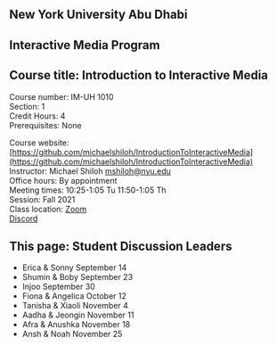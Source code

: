 ## New York University Abu Dhabi    
## Interactive Media Program    
## Course title: Introduction to Interactive Media  
Course number: IM-UH 1010   
Section: 1    
Credit Hours: 4         
Prerequisites: None       

Course website: [https://github.com/michaelshiloh/IntroductionToInteractiveMedia](https://github.com/michaelshiloh/IntroductionToInteractiveMedia)      
Instructor: Michael Shiloh mshiloh@nyu.edu    
Office hours: By appointment  
Meeting times: 10:25-1:05 Tu 11:50-1:05 Th   
Session: Fall 2021       
Class location: [Zoom](https://nyu.zoom.us/j/93719271713)   
[Discord](https://discord.com/channels/714727038078025851/716332110268465172)   

## This page: Student Discussion Leaders

- Erica & Sonny September 14 
- Shumin & Boby September 23
- Injoo  September 30
- Fiona & Angelica October 12
- Tanisha & Xiaoli November 4
- Aadha & Jeongin November 11
- Afra & Anushka November 18
- Ansh & Noah November 25

